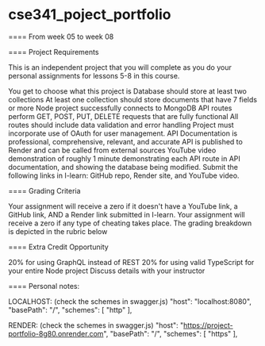 # cse341_poject_portfolio

====
From week 05 to week 08

====
Project Requirements

This is an independent project that you will complete
as you do your personal assignments for lessons 5-8 in this course.

You get to choose what this project is
Database should store at least two collections
At least one collection should store documents that have 7 fields or more
Node project successfully connects to MongoDB
API routes perform GET, POST, PUT, DELETE requests that are fully functional
All routes should include data validation and error handling
Project must incorporate use of OAuth for user management.
API Documentation is professional, comprehensive, relevant, and accurate
API is published to Render and can be called from external sources
YouTube video demonstration of roughly 1 minute demonstrating each API route in API documentation,
and showing the database being modified.
Submit the following links in I-learn: GitHub repo, Render site, and YouTube video.

====
Grading Criteria

Your assignment will receive a zero if it doesn't have a YouTube link, a GitHub link, AND a Render link submitted in I-learn.
Your assignment will receive a zero if any type of cheating takes place.
The grading breakdown is depicted in the rubric below

==== 
Extra Credit Opportunity

20% for using GraphQL instead of REST
20% for using valid TypeScript for your entire Node project
Discuss details with your instructor

====
Personal notes:

LOCALHOST: (check the schemes in swagger.js) 
"host": "localhost:8080", 
"basePath": "/", "schemes": [ "http" ],

RENDER: (check the schemes in swagger.js) 
"host": "https://project-portfolio-8g80.onrender.com", 
"basePath": "/", "schemes": [ "https" ],
